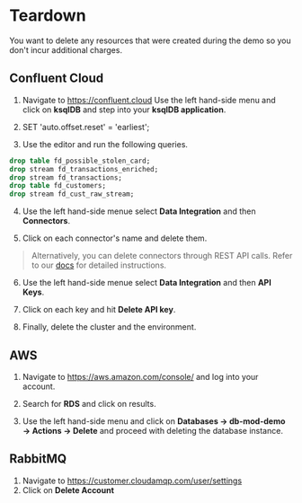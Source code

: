 # Teardown
You want to delete any resources that were created during the demo so you don't incur additional charges. 

## Confluent Cloud 
1. Navigate to https://confluent.cloud
Use the left hand-side menu and click on **ksqlDB** and step into your **ksqlDB application**.

2. SET 'auto.offset.reset' = 'earliest';

3. Use the editor and run the following queries.
```SQL
drop table fd_possible_stolen_card;
drop stream fd_transactions_enriched;
drop stream fd_transactions;
drop table fd_customers;
drop stream fd_cust_raw_stream;
```
4. Use the left hand-side menue select **Data Integration** and then **Connectors**.

5. Click on each connector's name and delete them. 
> Alternatively, you can delete connectors through REST API calls. Refer to our [docs](https://docs.confluent.io/cloud/current/connectors/connect-api-section.html) for detailed instructions. 

6. Use the left hand-side menue select **Data Integration** and then **API Keys**.

7. Click on each key and hit **Delete API key**. 

8. Finally, delete the cluster and the environment. 

## AWS 
1. Navigate to https://aws.amazon.com/console/ and log into your account. 

2. Search for **RDS** and click on results. 

3. Use the left hand-side menu and click on **Databases → db-mod-demo → Actions → Delete** and proceed with deleting the database instance. 

## RabbitMQ
1. Navigate to https://customer.cloudamqp.com/user/settings
2. Click on **Delete Account**